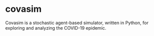 # covasim
Covasim is a stochastic agent-based simulator, written in Python, for exploring and analyzing the COVID-19 epidemic. 
